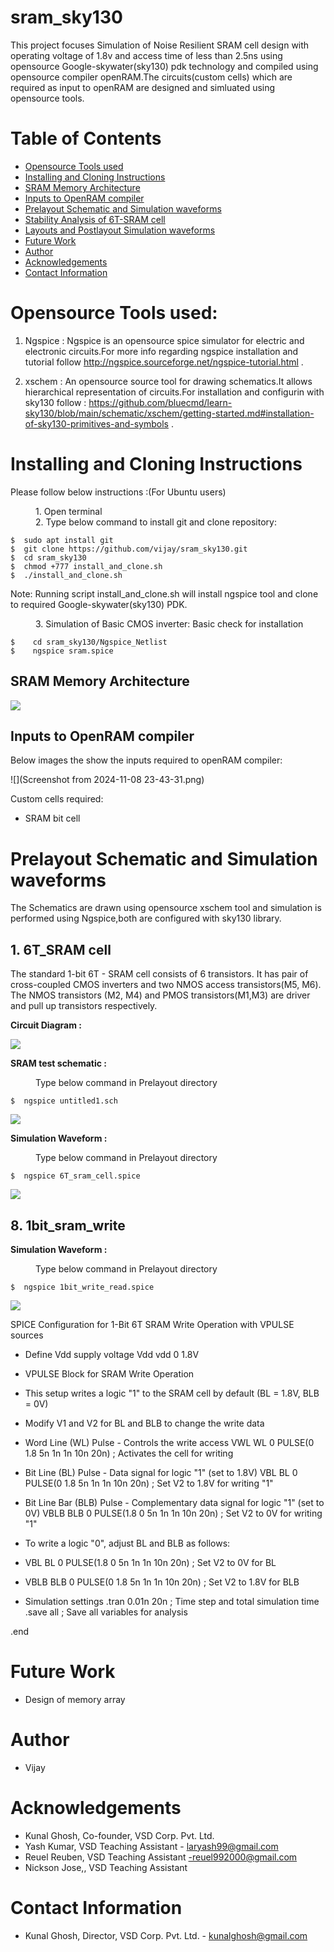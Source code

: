 # sram_sky130
This project focuses Simulation of Noise Resilient SRAM cell design with operating voltage of 1.8v 
and access time of less than 2.5ns using opensource Google-skywater(sky130) pdk technology and compiled using 
opensource compiler openRAM.The circuits(custom cells) which are required as input to openRAM 
are designed and simluated using opensource tools.

# Table of Contents  
- [Opensource Tools used](#Opensource-Tools-used)  
- [Installing and Cloning Instructions](#Installing-and-Cloning-Instructions)  
- [SRAM Memory Architecture](##SRAM-Memory-Architecture)
- [Inputs to OpenRAM compiler](##Inputs-to-OpenRAM-compiler)
- [Prelayout Schematic and Simulation waveforms](#Prelayout-Schematic-and-Simulation-waveforms)
- [Stability Analysis of 6T-SRAM cell](##Stability-Analysis-of-6T-SRAM-cell)
- [Layouts and Postlayout Simulation waveforms](#Layouts-and-Postlayout-Simulation-waveforms)
- [Future Work](#future-work) 
- [Author](#Author)
- [Acknowledgements](#Acknowledgements)  
- [Contact Information](#Contact-information) 

# Opensource Tools used:

1. Ngspice : Ngspice is an opensource spice simulator for electric and electronic circuits.For more info regarding ngspice installation and tutorial follow http://ngspice.sourceforge.net/ngspice-tutorial.html .

2. xschem : An opensource source tool for drawing schematics.It allows hierarchical representation of circuits.For installation and configurin with sky130 follow :
https://github.com/bluecmd/learn-sky130/blob/main/schematic/xschem/getting-started.md#installation-of-sky130-primitives-and-symbols .

# Installing and Cloning Instructions

Please follow below instructions :(For Ubuntu users)
<dl>
    <dd> 1. Open terminal </dd>
    <dd> 2. Type below command to install git and clone repository: </dd>
</dl>

```
$  sudo apt install git
$  git clone https://github.com/vijay/sram_sky130.git
$  cd sram_sky130
$  chmod +777 install_and_clone.sh
$  ./install_and_clone.sh

```
Note: Running script install_and_clone.sh will install ngspice tool and clone to required Google-skywater(sky130) PDK.

<dl>
  <dd> 3. Simulation of Basic CMOS inverter: Basic check for installation </dd>
</dl>

```
$    cd sram_sky130/Ngspice_Netlist
$    ngspice sram.spice 
```


## SRAM Memory Architecture

![](https://github.com/Vijay056/-Simulation-of-Noise-Resilient-SRAM-Cell-Designs/blob/main/micromachines-14-00581-g003.webp)

## Inputs to OpenRAM compiler
Below images the show the inputs required to openRAM compiler:

![](Screenshot from 2024-11-08 23-43-31.png)

Custom cells required:
* SRAM bit cell

# Prelayout Schematic and Simulation waveforms
The Schematics are drawn using opensource xschem tool and simulation is performed using Ngspice,both are configured with sky130 library.


## 1. 6T_SRAM cell 
The standard 1-bit 6T - SRAM cell consists of 6 transistors. It has pair of cross-coupled CMOS inverters and two NMOS access transistors(M5, M6). 
The NMOS transistors (M2, M4) and PMOS transistors(M1,M3) are driver and pull up transistors respectively.

**Circuit Diagram :**

![](https://github.com/Vijay056/-Simulation-of-Noise-Resilient-SRAM-Cell-Designs/blob/main/Screenshot%20from%202024-11-08%2023-43-31.png)

**SRAM test schematic :**
<dl>
  <dd> Type below command in Prelayout directory </dd>
</dl>

```
$  ngspice untitled1.sch 
```

![](https://github.com/Vijay056/-Simulation-of-Noise-Resilient-SRAM-Cell-Designs/blob/main/Screenshot%20from%202024-11-08%2023-43-51.png)

**Simulation Waveform :**
<dl>
  <dd> Type below command in Prelayout directory </dd>
</dl>

```
$  ngspice 6T_sram_cell.spice 
```

![](https://github.com/Deepak42074/vsdsram_sky130/blob/main/Simulation_Waveform/Prelayout/6T_sram_cell.png)



## 8. 1bit_sram_write 
**Simulation Waveform :**
<dl>
  <dd> Type below command in Prelayout directory </dd>
</dl>
 
```
$  ngspice 1bit_write_read.spice
```

![](https://github.com/Deepak42074/vsdsram_sky130/blob/main/Simulation_Waveform/Prelayout/1bit_sram_write.png)



SPICE Configuration for 1-Bit 6T SRAM Write Operation with VPULSE sources

* Define Vdd supply voltage
Vdd vdd 0 1.8V

* VPULSE Block for SRAM Write Operation
* This setup writes a logic "1" to the SRAM cell by default (BL = 1.8V, BLB = 0V)
* Modify V1 and V2 for BL and BLB to change the write data

* Word Line (WL) Pulse - Controls the write access
VWL WL 0 PULSE(0 1.8 5n 1n 1n 10n 20n)  ; Activates the cell for writing

* Bit Line (BL) Pulse - Data signal for logic "1" (set to 1.8V)
VBL BL 0 PULSE(0 1.8 5n 1n 1n 10n 20n)   ; Set V2 to 1.8V for writing "1"

* Bit Line Bar (BLB) Pulse - Complementary data signal for logic "1" (set to 0V)
VBLB BLB 0 PULSE(1.8 0 5n 1n 1n 10n 20n) ; Set V2 to 0V for writing "1"

* To write a logic "0", adjust BL and BLB as follows:
* VBL BL 0 PULSE(1.8 0 5n 1n 1n 10n 20n)   ; Set V2 to 0V for BL
* VBLB BLB 0 PULSE(0 1.8 5n 1n 1n 10n 20n) ; Set V2 to 1.8V for BLB

* Simulation settings
.tran 0.01n 20n    ; Time step and total simulation time
.save all          ; Save all variables for analysis

.end
# Future Work
* Design of memory array

# Author
* Vijay

# Acknowledgements  
* Kunal Ghosh, Co-founder, VSD Corp. Pvt. Ltd.
* Yash Kumar, VSD Teaching Assistant  - laryash99@gmail.com
* Reuel Reuben, VSD Teaching Assistant  -reuel992000@gmail.com
* Nickson Jose,, VSD Teaching Assistant

# Contact Information  
* Kunal Ghosh, Director, VSD Corp. Pvt. Ltd. - kunalghosh@gmail.com








